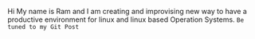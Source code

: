 Hi My name is Ram and I am creating and improvising new way to have a productive environment for linux and linux based Operation Systems.
`Be tuned to my Git Post`

